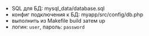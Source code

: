 - SQL для БД: mysql_data/database.sql
- конфиг подключения к БД: myapp/src/config/db.php 
- выполнить из Makefile build затем up
- логин: `user`, пароль: `password`